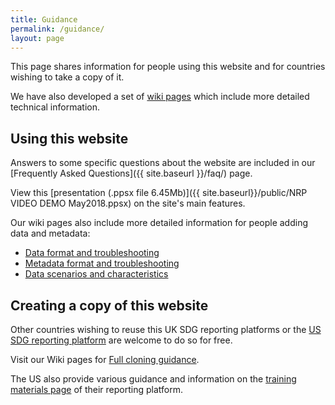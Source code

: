 ```yaml
---
title: Guidance
permalink: /guidance/
layout: page
---
```


This page shares information for people using this website and for countries wishing to take a copy of it.

We have also developed a set of [wiki pages]( https://github.com/datasciencecampus/sdg-indicators/wiki) which include more detailed technical information.

## Using this website
Answers to some specific questions about the website are included in our [Frequently Asked Questions]({{ site.baseurl }}/faq/) page.

View this [presentation (.ppsx file 6.45Mb)]({{ site.baseurl}}/public/NRP VIDEO DEMO May2018.ppsx) on the site's main features.

Our wiki pages also include more detailed information for people adding data and metadata:
- [Data format and troubleshooting]( https://github.com/datasciencecampus/sdg-indicators/wiki/Raw-data-format)
-	[Metadata format and troubleshooting](https://github.com/datasciencecampus/sdg-indicators/wiki/Metadata-format)
- [Data scenarios and characteristics](https://github.com/datasciencecampus/sdg-indicators/wiki/Data-scenarios-and-characteristics)

## Creating a copy of this website
Other countries wishing to reuse this UK SDG reporting platforms or the [US SDG reporting platform](https://sdg.data.gov/) are welcome to do so for free.

Visit our Wiki pages for [Full cloning guidance](https://github.com/ONSdigital/sdg-indicators/wiki/Clone-your-own%3A-step-by-step-instructions-%28Windows%29).

The US also provide various guidance and information on the [training materials page]( https://gsa.github.io/sdg-indicators/training/) of their reporting platform.
